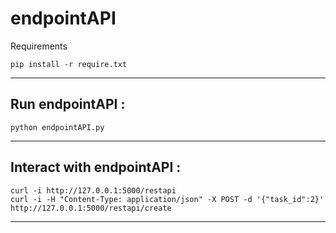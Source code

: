 # endpointAPI

Requirements

```
pip install -r require.txt
```

---

## Run endpointAPI :

```
python endpointAPI.py
```

---

## Interact with endpointAPI :

```
curl -i http://127.0.0.1:5000/restapi
curl -i -H "Content-Type: application/json" -X POST -d '{"task_id":2}' http://127.0.0.1:5000/restapi/create
```

---
